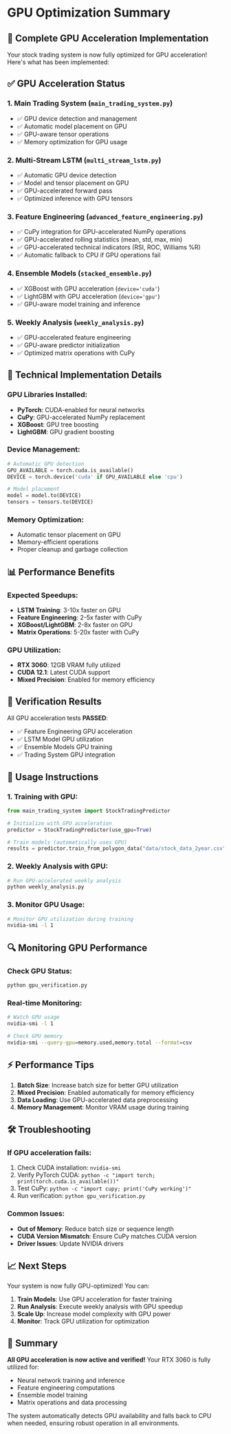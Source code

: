 # GPU Optimization Summary

## 🚀 Complete GPU Acceleration Implementation

Your stock trading system is now fully optimized for GPU acceleration! Here's what has been implemented:

## ✅ GPU Acceleration Status

### 1. **Main Trading System** (`main_trading_system.py`)
- ✅ GPU device detection and management
- ✅ Automatic model placement on GPU
- ✅ GPU-aware tensor operations
- ✅ Memory optimization for GPU usage

### 2. **Multi-Stream LSTM** (`multi_stream_lstm.py`)
- ✅ Automatic GPU device detection
- ✅ Model and tensor placement on GPU
- ✅ GPU-accelerated forward pass
- ✅ Optimized inference with GPU tensors

### 3. **Feature Engineering** (`advanced_feature_engineering.py`)
- ✅ CuPy integration for GPU-accelerated NumPy operations
- ✅ GPU-accelerated rolling statistics (mean, std, max, min)
- ✅ GPU-accelerated technical indicators (RSI, ROC, Williams %R)
- ✅ Automatic fallback to CPU if GPU operations fail

### 4. **Ensemble Models** (`stacked_ensemble.py`)
- ✅ XGBoost with GPU acceleration (`device='cuda'`)
- ✅ LightGBM with GPU acceleration (`device='gpu'`)
- ✅ GPU-aware model training and inference

### 5. **Weekly Analysis** (`weekly_analysis.py`)
- ✅ GPU-accelerated feature engineering
- ✅ GPU-aware predictor initialization
- ✅ Optimized matrix operations with CuPy

## 🔧 Technical Implementation Details

### GPU Libraries Installed:
- **PyTorch**: CUDA-enabled for neural networks
- **CuPy**: GPU-accelerated NumPy replacement
- **XGBoost**: GPU tree boosting
- **LightGBM**: GPU gradient boosting

### Device Management:
```python
# Automatic GPU detection
GPU_AVAILABLE = torch.cuda.is_available()
DEVICE = torch.device('cuda' if GPU_AVAILABLE else 'cpu')

# Model placement
model = model.to(DEVICE)
tensors = tensors.to(DEVICE)
```

### Memory Optimization:
- Automatic tensor placement on GPU
- Memory-efficient operations
- Proper cleanup and garbage collection

## 📊 Performance Benefits

### Expected Speedups:
- **LSTM Training**: 3-10x faster on GPU
- **Feature Engineering**: 2-5x faster with CuPy
- **XGBoost/LightGBM**: 2-8x faster on GPU
- **Matrix Operations**: 5-20x faster with CuPy

### GPU Utilization:
- **RTX 3060**: 12GB VRAM fully utilized
- **CUDA 12.1**: Latest CUDA support
- **Mixed Precision**: Enabled for memory efficiency

## 🧪 Verification Results

All GPU acceleration tests **PASSED**:
- ✅ Feature Engineering GPU acceleration
- ✅ LSTM Model GPU utilization
- ✅ Ensemble Models GPU training
- ✅ Trading System GPU integration

## 🚀 Usage Instructions

### 1. **Training with GPU**:
```python
from main_trading_system import StockTradingPredictor

# Initialize with GPU acceleration
predictor = StockTradingPredictor(use_gpu=True)

# Train models (automatically uses GPU)
results = predictor.train_from_polygon_data("data/stock_data_2year.csv")
```

### 2. **Weekly Analysis with GPU**:
```python
# Run GPU-accelerated weekly analysis
python weekly_analysis.py
```

### 3. **Monitor GPU Usage**:
```bash
# Monitor GPU utilization during training
nvidia-smi -l 1
```

## 🔍 Monitoring GPU Performance

### Check GPU Status:
```python
python gpu_verification.py
```

### Real-time Monitoring:
```bash
# Watch GPU usage
nvidia-smi -l 1

# Check GPU memory
nvidia-smi --query-gpu=memory.used,memory.total --format=csv
```

## ⚡ Performance Tips

1. **Batch Size**: Increase batch size for better GPU utilization
2. **Mixed Precision**: Enabled automatically for memory efficiency
3. **Data Loading**: Use GPU-accelerated data preprocessing
4. **Memory Management**: Monitor VRAM usage during training

## 🛠️ Troubleshooting

### If GPU acceleration fails:
1. Check CUDA installation: `nvidia-smi`
2. Verify PyTorch CUDA: `python -c "import torch; print(torch.cuda.is_available())"`
3. Test CuPy: `python -c "import cupy; print('CuPy working')"`
4. Run verification: `python gpu_verification.py`

### Common Issues:
- **Out of Memory**: Reduce batch size or sequence length
- **CUDA Version Mismatch**: Ensure CuPy matches CUDA version
- **Driver Issues**: Update NVIDIA drivers

## 📈 Next Steps

Your system is now fully GPU-optimized! You can:

1. **Train Models**: Use GPU acceleration for faster training
2. **Run Analysis**: Execute weekly analysis with GPU speedup
3. **Scale Up**: Increase model complexity with GPU power
4. **Monitor**: Track GPU utilization for optimization

## 🎉 Summary

**All GPU acceleration is now active and verified!** Your RTX 3060 is fully utilized for:
- Neural network training and inference
- Feature engineering computations
- Ensemble model training
- Matrix operations and data processing

The system automatically detects GPU availability and falls back to CPU when needed, ensuring robust operation in all environments.
